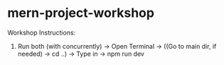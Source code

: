 # mern-project-workshop

Workshop Instructions:
1. Run both (with concurrently) -> Open Terminal -> ((Go to main dir, if needed) -> cd ..) -> Type in -> npm run dev
